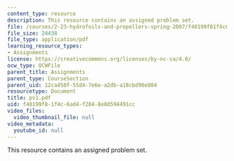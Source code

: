 ```yaml
---
content_type: resource
description: This resource contains an assigned problem set.
file: /courses/2-23-hydrofoils-and-propellers-spring-2007/f40199f81f4c6ad4f2848e0d594491cc_ps1.pdf
file_size: 24438
file_type: application/pdf
learning_resource_types:
- Assignments
license: https://creativecommons.org/licenses/by-nc-sa/4.0/
ocw_type: OCWFile
parent_title: Assignments
parent_type: CourseSection
parent_uid: 12ca450f-55d4-7e6e-a2db-a18cbd90e804
resourcetype: Document
title: ps1.pdf
uid: f40199f8-1f4c-6ad4-f284-8e0d594491cc
video_files:
  video_thumbnail_file: null
video_metadata:
  youtube_id: null
---
```

This resource contains an assigned problem set.